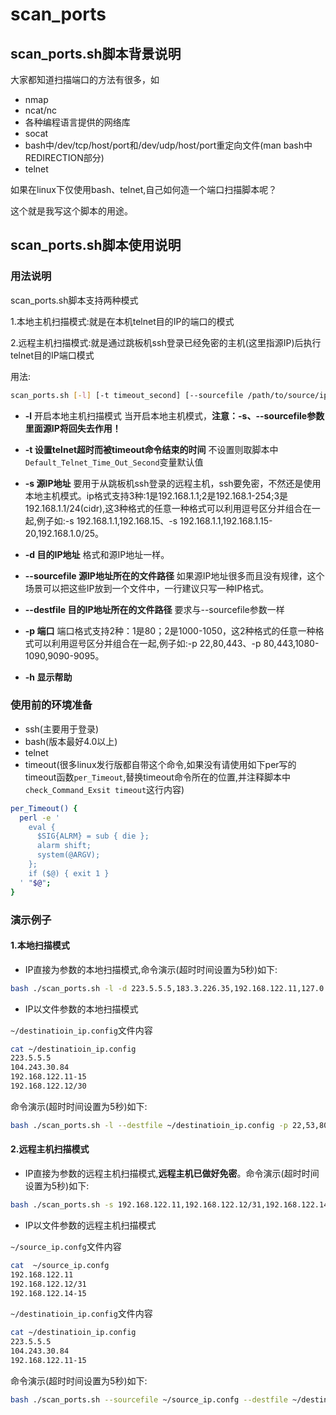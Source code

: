# scan_ports

## scan_ports.sh脚本背景说明

大家都知道扫描端口的方法有很多，如

- nmap
- ncat/nc
- 各种编程语言提供的网络库
- socat
- bash中/dev/tcp/host/port和/dev/udp/host/port重定向文件(man bash中REDIRECTION部分)
- telnet

如果在linux下仅使用bash、telnet,自己如何造一个端口扫描脚本呢？

这个就是我写这个脚本的用途。

## scan_ports.sh脚本使用说明

### 用法说明

scan_ports.sh脚本支持两种模式

1.本地主机扫描模式:就是在本机telnet目的IP的端口的模式

2.远程主机扫描模式:就是通过跳板机ssh登录已经免密的主机(这里指源IP)后执行telnet目的IP端口模式

用法:

```bash
scan_ports.sh [-l] [-t timeout_second] [--sourcefile /path/to/source/ip/file] [--destfile /path/to/destination/ip/file] [-s source_ip_format] [-d destination_ip_format] [-p port] [-h]
```

- **-l** 开启本地主机扫描模式 当开启本地主机模式，**注意：-s、--sourcefile参数里面源IP将回失去作用！**

- **-t 设置telnet超时而被timeout命令结束的时间** 不设置则取脚本中`Default_Telnet_Time_Out_Second`变量默认值

- **-s 源IP地址** 要用于从跳板机ssh登录的远程主机，ssh要免密，不然还是使用本地主机模式。ip格式支持3种:1是192.168.1.1;2是192.168.1-254;3是192.168.1.1/24(cidr),这3种格式的任意一种格式可以利用逗号区分并组合在一起,例子如:-s 192.168.1.1,192.168.15、-s 192.168.1.1,192.168.1.15-20,192.168.1.0/25。

- **-d 目的IP地址** 格式和源IP地址一样。

- **--sourcefile 源IP地址所在的文件路径** 如果源IP地址很多而且没有规律，这个场景可以把这些IP放到一个文件中，一行建议只写一种IP格式。

- **--destfile 目的IP地址所在的文件路径** 要求与--sourcefile参数一样

- **-p 端口** 端口格式支持2种：1是80；2是1000-1050，这2种格式的任意一种格式可以利用逗号区分并组合在一起,例子如:-p 22,80,443、-p 80,443,1080-1090,9090-9095。

- **-h 显示帮助**

### 使用前的环境准备

- ssh(主要用于登录)
- bash(版本最好4.0以上)
- telnet
- timeout(很多linux发行版都自带这个命令,如果没有请使用如下per写的timeout函数`per_Timeout`,替换timeout命令所在的位置,并注释脚本中`check_Command_Exsit timeout`这行内容)

```bash
per_Timeout() {
  perl -e '
    eval {
      $SIG{ALRM} = sub { die };
      alarm shift;
      system(@ARGV);
    };
    if ($@) { exit 1 }
  ' "$@";
}
```

### 演示例子

#### 1.本地扫描模式

- IP直接为参数的本地扫描模式,命令演示(超时时间设置为5秒)如下:

```bash
bash ./scan_ports.sh -l -d 223.5.5.5,183.3.226.35,192.168.122.11,127.0.0.1 -p 22,53,80-82 -t 5
```

- IP以文件参数的本地扫描模式

`~/destinatioin_ip.config`文件内容

```bash
cat ~/destinatioin_ip.config
223.5.5.5
104.243.30.84
192.168.122.11-15
192.168.122.12/30
```

命令演示(超时时间设置为5秒)如下:

```bash
bash ./scan_ports.sh -l --destfile ~/destinatioin_ip.config -p 22,53,80-82 -t 5
```

#### 2.远程主机扫描模式

- IP直接为参数的远程主机扫描模式,**远程主机已做好免密**。命令演示(超时时间设置为5秒)如下:

```bash
bash ./scan_ports.sh -s 192.168.122.11,192.168.122.12/31,192.168.122.14-15 -d 223.5.5.5,183.3.226.35,192.168.122.11,127.0.0.1 -p 22,53,80-82 -t 5
```

- IP以文件参数的远程主机扫描模式

`~/source_ip.confg`文件内容

```bash
cat  ~/source_ip.confg
192.168.122.11
192.168.122.12/31
192.168.122.14-15
```

`~/destinatioin_ip.config`文件内容

```bash
cat ~/destinatioin_ip.config
223.5.5.5
104.243.30.84
192.168.122.11-15
```

命令演示(超时时间设置为5秒)如下:

```bash
bash ./scan_ports.sh --sourcefile ~/source_ip.confg --destfile ~/destinatioin_ip.config -p 22,53,80-82 -t 5
```
